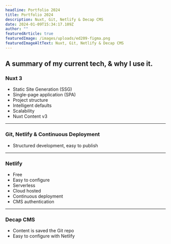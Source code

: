 ```yaml
---
headline: Portfolio 2024
title: Portfolio 2024
description: Nuxt, Git, Netlify & Decap CMS
date: 2024-01-09T15:34:17.109Z
author: ""
featuredArticle: true
featuredImage: /images/uploads/ed209-figma.png
featuredImageAltText: Nuxt, Git, Netlify & Decap CMS
---
```


## A summary of my current tech, & why I use it.

### Nuxt 3

- Static Site Generation (SSG)
- Single-page application (SPA)
- Project structure
- Intelligent defaults
- Scalability
- Nuxt Content v3

---

### Git, Netlify & Continuous Deployment

- Structured development, easy to publish

---

### Netlify

- Free
- Easy to configure
- Serverless
- Cloud hosted
- Continuous deployment
- CMS authentication

---

### Decap CMS

- Content is saved the Git repo
- Easy to configure with Netlify
